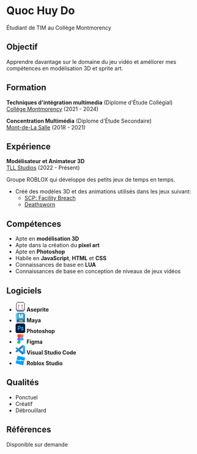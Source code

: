 # Quoc Huy Do
Étudiant de TIM au Collège Montmorency

## Objectif
Apprendre davantage sur le domaine du jeu vidéo et améliorer mes compétences en modélisation 3D et sprite art.

## Formation

**Techniques d'intégration multimedia** (Diplome d'Étude Collégial) <br>
[Collège Montmorency](https://www.cmontmorency.qc.ca/) (2021 - 2024)

**Concentration Multimédia** (Diplome d'Étude Secondaire) <br>
[Mont-de-La Salle](https://montdelasalle.cslaval.qc.ca/) (2018 - 2021)

## Expérience

**Modélisateur et Animateur 3D**<br>
[TLL Studios](https://www.roblox.com/groups/2755650/TLL-Studios#!/about) (2022 - Présent)

Groupe ROBLOX qui développe des petits jeux de temps en temps.

- Créé des modèles 3D et des animations utilisés dans les jeux suivant:
  - [SCP: Facility Breach](https://www.roblox.com/games/10192723897/SCP-Facility-Breach)
  - [Deathsworn](https://www.roblox.com/games/13202913676/Deathsworn)
  
## Compétences
- Apte en **modélisation 3D**
- Apte dans la création du **pixel art**
- Apte en **Photoshop**
- Habile en **JavaScript**, **HTML** et **CSS**
- Connaissances de base en **LUA**
- Connaissances de base en conception de niveaux de jeux vidéos

## Logiciels
- <img src="img/asepritelogo.png" alt="Aseprite Logo" style="width:25px; height:25px;"> **Aseprite**
- <img src="img/mayalogo.png" alt="Maya Logo" style="width:25px; height:25px;"> **Maya**
- <img src="img/photoshoplogo.png" alt="Photoshop Logo" style="width:25px; height:25px;"> **Photoshop**
- <img src="img/figmalogo.png" alt="Figma Logo" style="width:25px; height:25px;"> **Figma**
- <img src="img/vscodelogo.png" alt="VSC Logo" style="width:25px; height:25px;"> **Visual Studio Code**
- <img src="img/robloxstudiologo.png" alt="Roblox Studio Logo" style="width:25px; height:25px;"> **Roblox Studio**

## Qualités
- Ponctuel
- Créatif
- Débrouillard

## Références
Disponible sur demande
